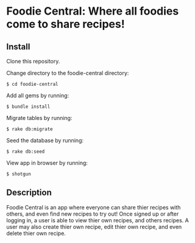 # Foodie Central: Where all foodies come to share recipes!

## Install
Clone this repository.

Change directory to the foodie-central directory:

```$ cd foodie-central```

Add all gems by running:

```$ bundle install```

Migrate tables by running:

```$ rake db:migrate ```

Seed the database by running:

```$ rake db:seed```

View app in browser by running:

```$ shotgun```

## Description
Foodie Central is an app where everyone can share thier recipes with others, and even find new recipes to try out!
Once signed up or after logging in, a user is able to view thier own recipes, and others recipes. A user may also create thier own recipe, edit thier own recipe, and even delete thier own recipe.
